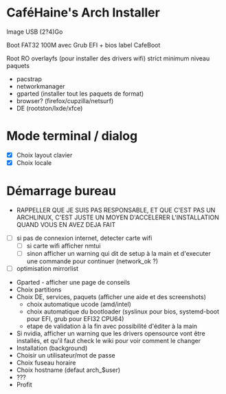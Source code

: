 # CaféHaine's Arch Installer

Image USB (2?4)Go

Boot FAT32 100M avec Grub EFI + bios label CafeBoot

Root RO overlayfs (pour installer des drivers wifi) strict minimum niveau paquets
- pacstrap
- networkmanager
- gparted (installer tout les paquets de format)
- browser? (firefox/cupzilla/netsurf)
- DE (rootston/lxde/xfce)

# Mode terminal / dialog

- [X] Choix layout clavier
- [x] Choix locale

# Démarrage bureau

- RAPPELLER QUE JE SUIS PAS RESPONSABLE, ET QUE C'EST PAS UN ARCHLINUX, C'EST
    JUSTE UN MOYEN D'ACCELERER L'INSTALLATION QUAND VOUS EN AVEZ DEJA FAIT

- [ ] si pas de connexion internet, detecter carte wifi
  - [ ] si carte wifi afficher nmtui
  - [ ] sinon afficher un warning qui dit de setup à la main et d'executer une
      commande pour continuer (network_ok ?)
- [ ] optimisation mirrorlist

- Gparted - afficher une page de conseils
- Choix partitions
- Choix DE, services, paquets (afficher une aide et des screenshots)
  - choix automatique ucode (amd/intel)
  - choix automatique du bootloader (syslinux pour bios, systemd-boot pour EFI,
      grub pour EFI32 CPU64)
  - etape de validation à la fin avec possibilité d'éditer à la main
- Si nvidia, afficher un warning que les drivers opensource vont être installés,
    et qu'il faut check le wiki pour voir comment le changer
- Installation (background)
- Choisir un utilisateur/mot de passe
- Choix fuseau horaire
- Choix hostname (defaut arch_$user)
- ???
- Profit
